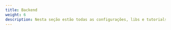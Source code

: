 ```yaml
---
title: Backend
weight: 6
description: Nesta seção estão todas as configurações, libs e tutorials relacionados a plataforma backend
---
```

